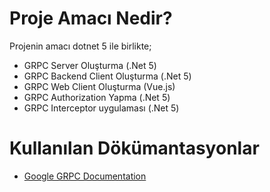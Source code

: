 # Proje Amacı Nedir?

Projenin amacı dotnet 5 ile birlikte;
* GRPC Server Oluşturma (.Net 5)
* GRPC Backend Client Oluşturma (.Net 5)
* GRPC Web Client Oluşturma (Vue.js)
* GRPC Authorization Yapma (.Net 5)
* GRPC Interceptor uygulaması (.Net 5)

# Kullanılan Dökümantasyonlar
* [Google GRPC Documentation](https://grpc.io/docs/what-is-grpc/)
